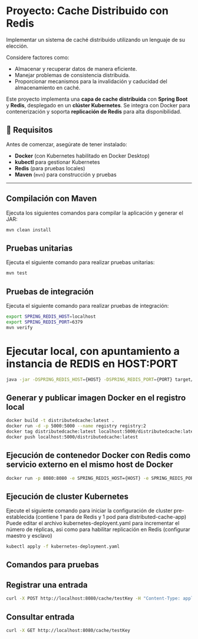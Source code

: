 # Proyecto: Cache Distribuido con Redis 

Implementar un sistema de caché distribuido utilizando un lenguaje de su elección.

Considere factores como:
  - Almacenar y recuperar datos de manera eficiente.
  - Manejar problemas de consistencia distribuida.
  - Proporcionar mecanismos para la invalidación y caducidad del almacenamiento en caché.

Este proyecto implementa una **capa de cache distribuida** con **Spring Boot** y **Redis**, desplegado en un **clúster Kubernetes**. Se integra con Docker para contenerización y soporta **replicación de Redis** para alta disponibilidad.  

## 📌 Requisitos
Antes de comenzar, asegúrate de tener instalado:
- **Docker** (con Kubernetes habilitado en Docker Desktop)
- **kubectl** para gestionar Kubernetes
- **Redis** (para pruebas locales)
- **Maven** (`mvn`) para construcción y pruebas

---

## Compilación con Maven
Ejecuta los siguientes comandos para compilar la aplicación y generar el JAR:
```sh
mvn clean install
```

## Pruebas unitarias
Ejecuta el siguiente comando para realizar pruebas unitarias:
```sh
mvn test
```

## Pruebas de integración
Ejecuta el siguiente comando para realizar pruebas de integración:
```sh
export SPRING_REDIS_HOST=localhost
export SPRING_REDIS_PORT=6379
mvn verify
```

# Ejecutar local, con apuntamiento a instancia de REDIS en HOST:PORT
```sh
java -jar -DSPRING_REDIS_HOST={HOST} -DSPRING_REDIS_PORT={PORT} target/distributedcache-0.0.1-SNAPSHOT.jar
```

## Generar y publicar imagen Docker en el registro local
```sh
docker build -t distributedcache:latest .
docker run -d -p 5000:5000 --name registry registry:2
docker tag distributedcache:latest localhost:5000/distributedcache:latest
docker push localhost:5000/distributedcache:latest
```

## Ejecución de contenedor Docker con Redis como servicio externo en el mismo host de Docker
```sh
docker run -p 8080:8080 -e SPRING_REDIS_HOST={HOST} -e SPRING_REDIS_PORT={PORT} distributedcache:latest
```

## Ejecución de cluster Kubernetes
Ejecute el siguiente comando para iniciar la configuración de cluster pre-establecida (contiene 1 para de Redis y 1 pod para distributed-cache-app)
Puede editar el archivo kubernetes-deployent.yaml para incrementar el número de réplicas, asi como para habilitar replicación en Redis (configurar maestro y esclavo)  
```sh
kubectl apply -f kubernetes-deployment.yaml
```

## Comandos para pruebas

## Registrar una entrada
```sh
curl -X POST http://localhost:8080/cache/testKey -H "Content-Type: application/json" -d "\"testValue\""}}
```

## Consultar entrada
```sh
curl -X GET http://localhost:8080/cache/testKey
```